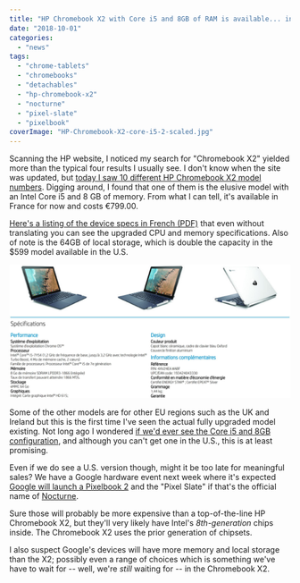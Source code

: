 ```yaml
---
title: "HP Chromebook X2 with Core i5 and 8GB of RAM is available... in France"
date: "2018-10-01"
categories: 
  - "news"
tags: 
  - "chrome-tablets"
  - "chromebooks"
  - "detachables"
  - "hp-chromebook-x2"
  - "nocturne"
  - "pixel-slate"
  - "pixelbook"
coverImage: "HP-Chromebook-X2-core-i5-2-scaled.jpg"
---
```


Scanning the HP website, I noticed my search for "Chromebook X2" yielded more than the typical four results I usually see. I don't know when the site was updated, but [today I saw 10 different HP Chromebook X2 model numbers](https://www8.hp.com/us/en/search/search-results.html?ajaxpage=1#/page=1&/action=leftTree&/cat=Laptops&/qt=chromebook%20x2). Digging around, I found that one of them is the elusive model with an Intel Core i5 and 8 GB of memory. From what I can tell, it's available in France for now and costs €799.00.

[Here's a listing of the device specs in French (PDF)](http://www8.hp.com/h20195/v2/GetPDF.aspx/c06125700.pdf) that even without translating you can see the upgraded CPU and memory specifications. Also of note is the 64GB of local storage, which is double the capacity in the $599 model available in the U.S.

[![](images/HP-Chromebook-X2-core-i5.jpg)](https://www.aboutchromebooks.com/news/hp-chromebook-x2-core-i5-8gb-ram-availability/attachment/hp-chromebook-x2-core-i5/)

Some of the other models are for other EU regions such as the UK and Ireland but this is the first time I've seen the actual fully upgraded model existing. Not long ago I wondered [if we'd ever see the Core i5 and 8GB configuration](https://www.aboutchromebooks.com/news/hp-chromebook-x2-8-gb-core-m5-configuration-availability/), and although you can't get one in the U.S., this is at least promising.

Even if we do see a U.S. version though, might it be too late for meaningful sales? We have a Google hardware event next week where it's expected [Google will launch a Pixelbook 2](https://www.aboutchromebooks.com/news/atlas-chromebook-pixelbook-2-nvme-ssd/) and the "Pixel Slate" if that's the official name of [Nocturne](https://www.aboutchromebooks.com/news/nocturne-chrome-tablet-screen-resolution-specs-pixelbook-3000x2000/).

Sure those will probably be more expensive than a top-of-the-line HP Chromebook X2, but they'll very likely have Intel's _8th-generation_ chips inside. The Chromebook X2 uses the prior generation of chipsets.

I also suspect Google's devices will have more memory and local storage than the X2; possibly even a range of choices which is something we've have to wait for -- well, we're _still_ waiting for -- in the Chromebook X2.

